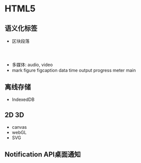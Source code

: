 # HTML5

## 语义化标签

* 区块段落 <header> <footer> <aside> <nav> <section> <article>
* 多媒体: audio, video
* mark figure figcaption data time output progress meter main

## 离线存储

* IndexedDB

## 2D 3D

* canvas
* webGL
* SVG

## Notification API桌面通知
